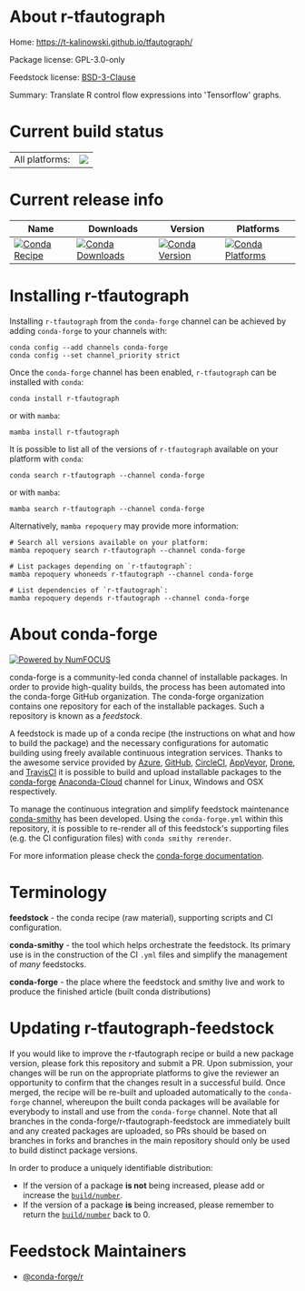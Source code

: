 About r-tfautograph
===================

Home: https://t-kalinowski.github.io/tfautograph/

Package license: GPL-3.0-only

Feedstock license: [BSD-3-Clause](https://github.com/conda-forge/r-tfautograph-feedstock/blob/main/LICENSE.txt)

Summary: Translate R control flow expressions into 'Tensorflow' graphs.

Current build status
====================


<table><tr><td>All platforms:</td>
    <td>
      <a href="https://dev.azure.com/conda-forge/feedstock-builds/_build/latest?definitionId=13679&branchName=main">
        <img src="https://dev.azure.com/conda-forge/feedstock-builds/_apis/build/status/r-tfautograph-feedstock?branchName=main">
      </a>
    </td>
  </tr>
</table>

Current release info
====================

| Name | Downloads | Version | Platforms |
| --- | --- | --- | --- |
| [![Conda Recipe](https://img.shields.io/badge/recipe-r--tfautograph-green.svg)](https://anaconda.org/conda-forge/r-tfautograph) | [![Conda Downloads](https://img.shields.io/conda/dn/conda-forge/r-tfautograph.svg)](https://anaconda.org/conda-forge/r-tfautograph) | [![Conda Version](https://img.shields.io/conda/vn/conda-forge/r-tfautograph.svg)](https://anaconda.org/conda-forge/r-tfautograph) | [![Conda Platforms](https://img.shields.io/conda/pn/conda-forge/r-tfautograph.svg)](https://anaconda.org/conda-forge/r-tfautograph) |

Installing r-tfautograph
========================

Installing `r-tfautograph` from the `conda-forge` channel can be achieved by adding `conda-forge` to your channels with:

```
conda config --add channels conda-forge
conda config --set channel_priority strict
```

Once the `conda-forge` channel has been enabled, `r-tfautograph` can be installed with `conda`:

```
conda install r-tfautograph
```

or with `mamba`:

```
mamba install r-tfautograph
```

It is possible to list all of the versions of `r-tfautograph` available on your platform with `conda`:

```
conda search r-tfautograph --channel conda-forge
```

or with `mamba`:

```
mamba search r-tfautograph --channel conda-forge
```

Alternatively, `mamba repoquery` may provide more information:

```
# Search all versions available on your platform:
mamba repoquery search r-tfautograph --channel conda-forge

# List packages depending on `r-tfautograph`:
mamba repoquery whoneeds r-tfautograph --channel conda-forge

# List dependencies of `r-tfautograph`:
mamba repoquery depends r-tfautograph --channel conda-forge
```


About conda-forge
=================

[![Powered by
NumFOCUS](https://img.shields.io/badge/powered%20by-NumFOCUS-orange.svg?style=flat&colorA=E1523D&colorB=007D8A)](https://numfocus.org)

conda-forge is a community-led conda channel of installable packages.
In order to provide high-quality builds, the process has been automated into the
conda-forge GitHub organization. The conda-forge organization contains one repository
for each of the installable packages. Such a repository is known as a *feedstock*.

A feedstock is made up of a conda recipe (the instructions on what and how to build
the package) and the necessary configurations for automatic building using freely
available continuous integration services. Thanks to the awesome service provided by
[Azure](https://azure.microsoft.com/en-us/services/devops/), [GitHub](https://github.com/),
[CircleCI](https://circleci.com/), [AppVeyor](https://www.appveyor.com/),
[Drone](https://cloud.drone.io/welcome), and [TravisCI](https://travis-ci.com/)
it is possible to build and upload installable packages to the
[conda-forge](https://anaconda.org/conda-forge) [Anaconda-Cloud](https://anaconda.org/)
channel for Linux, Windows and OSX respectively.

To manage the continuous integration and simplify feedstock maintenance
[conda-smithy](https://github.com/conda-forge/conda-smithy) has been developed.
Using the ``conda-forge.yml`` within this repository, it is possible to re-render all of
this feedstock's supporting files (e.g. the CI configuration files) with ``conda smithy rerender``.

For more information please check the [conda-forge documentation](https://conda-forge.org/docs/).

Terminology
===========

**feedstock** - the conda recipe (raw material), supporting scripts and CI configuration.

**conda-smithy** - the tool which helps orchestrate the feedstock.
                   Its primary use is in the construction of the CI ``.yml`` files
                   and simplify the management of *many* feedstocks.

**conda-forge** - the place where the feedstock and smithy live and work to
                  produce the finished article (built conda distributions)


Updating r-tfautograph-feedstock
================================

If you would like to improve the r-tfautograph recipe or build a new
package version, please fork this repository and submit a PR. Upon submission,
your changes will be run on the appropriate platforms to give the reviewer an
opportunity to confirm that the changes result in a successful build. Once
merged, the recipe will be re-built and uploaded automatically to the
`conda-forge` channel, whereupon the built conda packages will be available for
everybody to install and use from the `conda-forge` channel.
Note that all branches in the conda-forge/r-tfautograph-feedstock are
immediately built and any created packages are uploaded, so PRs should be based
on branches in forks and branches in the main repository should only be used to
build distinct package versions.

In order to produce a uniquely identifiable distribution:
 * If the version of a package **is not** being increased, please add or increase
   the [``build/number``](https://docs.conda.io/projects/conda-build/en/latest/resources/define-metadata.html#build-number-and-string).
 * If the version of a package **is** being increased, please remember to return
   the [``build/number``](https://docs.conda.io/projects/conda-build/en/latest/resources/define-metadata.html#build-number-and-string)
   back to 0.

Feedstock Maintainers
=====================

* [@conda-forge/r](https://github.com/conda-forge/r/)

